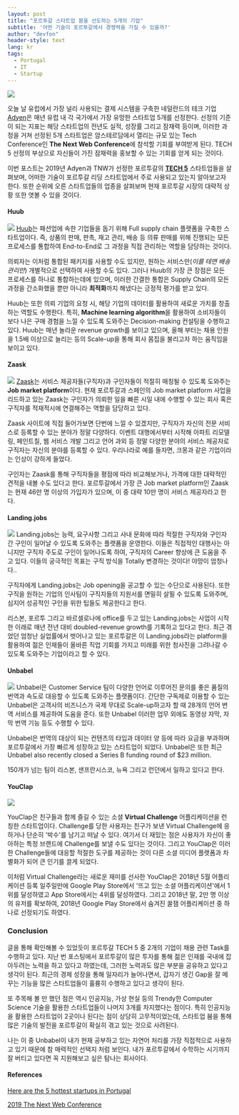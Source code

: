 ```yaml
---
layout: post
title: "포르투갈 스타트업 붐을 선도하는 5개의 기업"
subtitle: '어떤 기술이 포르투갈에서 경쟁력을 가질 수 있을까?'
author: "devfon"
header-style: text
lang: kr
tags:
  - Portugal
  - IT
  - Startup
---
```


![](/img/in-post/tech5.jpeg)

오늘 날 유럽에서 가장 널리 사용되는 결제 시스템을 구축한 네덜란드의 테크 기업 [Adyen](https://www.adyen.com/)은 매년 유럽 내 각 국가에서 가장 유망한 스타트업 5개를 선정한다. 선정의 기준이 되는 지표는 해당 스타트업의 전년도 실적, 성장률 그리고 잠재력 등이며, 이러한 과정을 거쳐 선정된 5개 스타트업은 암스테르담에서 열리는 규모 있는 Tech Conference인 **The Next Web Conference**에 참석할 기회를 부여받게 된다. TECH 5 선정의 부상으로 자신들이 가진 잠재력을 홍보할 수 있는 기회를 얻게 되는 것이다.

이번 포스트는 2019년 Adyen과 TNW가 선정한 포르투갈의 [**TECH 5**](https://thenextweb.com/tech5/) 스타트업들을 살펴보며, 어떠한 기술이 포르투갈 리딩 스타트업에서 주로 사용되고 있는지 알아보고자 한다. 또한 순위에 오른 스타트업들의 업종을 살펴보며 현재 포르투갈 시장의 대략적 상황 또한 엿볼 수 있을 것이다. 

#### Huub
![](/img/in-post/huub.png)
[Huub](https://www.thehuub.co/)는 패션업에 속한 기업들을 돕기 위해 Full supply chain 플랫폼을 구축한 스타트업이다. 즉, 상품의 판매, 판촉, 재고 관리, 배송 등 의류 판매를 위해 진행되는 모든 프로세스를 통합하여 End-to-End로 그 과정을 직접 관리하는 역할을 담당하는 것이다. 

의뢰자는 이처럼 통합된 패키지를 사용할 수도 있지만, 원하는 서비스만(*이를 테면 배송 관리만*) 개별적으로 선택하여 사용할 수도 있다. 그러나 Huub의 가장 큰 장점은 모든 프로세스를 하나로 통합하는데에 있으며, 이러한 간결한 통합은 Supply Chain의 모든 과정을 간소화했을 뿐만 아니라 **최적화**까지 해냈다는 긍정적 평가를 받고 있다.

Huub는 또한 의뢰 기업의 요청 시, 해당 기업의 데이터를 활용하여 새로운 가치를 창출하는 역할도 수행한다. 특히, **Machine learning algorithm**을 활용하여 소비자들이 보다 나은 구매 경험을 느낄 수 있도록 도와주는 Decision-making 컨설팅을 수행하고 있다. Huub는 매년 놀라운 revenue growth를 보이고 있으며, 올해 부터는 채용 인원을 1.5배 이상으로 늘리는 등의 Scale-up을 통해 회사 몸집을 불리고자 하는 움직임을 보이고 있다.

#### Zaask
![](/img/in-post/zaask.png)
[Zaask](https://www.zaask.pt/)는 서비스 제공자들(구직자)과 구인자들이 적절히 매칭될 수 있도록 도와주는 **Job market platform**이다. 현재 포르투갈과 스페인의 Job market platform 사업을 리드하고 있는 Zaask는 구인자가 의뢰한 일을 빠른 시일 내에 수행할 수 있는 회사 혹은 구직자를 적재적시에 연결해주는 역할을 담당하고 있다. 

Zaask 사이트에 직접 들어가보면 단번에 느낄 수 있겠지만, 구직자가 자신의 전문 서비스로 등록할 수 있는 분야가 정말 다양하다. 이벤트 대행에서부터 시작해 아파트 리모델링, 페인트칠, 웹 서비스 개발 그리고 언어 과외 등 정말 다양한 분야의 서비스 제공자로 구직자는 자신의 분야를 등록할 수 있다. 우리나라로 예를 들자면, 크몽과 같은 기업이라는 인상이 강하게 들었다.

구인자는 Zaask를 통해 구직자들을 평점에 따라 비교해보거나, 가격에 대한 대략적인 견적을 내볼 수도 있다고 한다. 포르투갈에서 가장 큰 Job market platform인 Zaask는 현재 46만 명 이상의 가입자가 있으며, 이 중 대략 10만 명이 서비스 제공자라고 한다.

#### Landing.jobs
![](/img/in-post/landing.png)
Landing.jobs는 능력, 요구사항 그리고 사내 문화에 따라 적절한 구직자와 구인자 간 구인이 일어날 수 있도록 도와주는 플랫폼을 운영한다. 이들은 직접적인 대행사는 아니지만 구직자 주도로 구인이 일어나도록 하여, 구직자의 Career 향상에 큰 도움을 주고 있다. 이들의 궁극적인 목표는 구직 방식을 Totally 변경하는 것이다! 야망이 엄청나다..

구직자에게 Landing.jobs는 Job opening을 공고할 수 있는 수단으로 사용된다. 또한 구직을 원하는 기업의 인사팀이 구직자들의 지원서를 면밀히 살필 수 있도록 도와주며, 심지어 성공적인 구인을 위한 팁들도 제공한다고 한다. 

리스본, 포르투 그리고 바르셀로나에 office를 두고 있는 Landing.jobs는 사업이 시작한 이래로 매년 전년 대비 doubled-revenue growth를 기록하고 있다고 한다. 최근 겪었던 엄청난 실업률에서 벗어나고 있는 포르투갈은 이 Landing.jobs라는 platform을 활용하여 젊은 인재들이 올바른 직업 기회를 가지고 미래를 위한 청사진을 그려나갈 수 있도록 도와주는 기업이라고 할 수 있다.

#### Unbabel
![](/img/in-post/unbabel.png)
Unbabel은 Customer Service 팀이 다양한 언어로 이루어진 문의를 좋은 품질의 번역과 속도로 대응할 수 있도록 도와주는 플랫폼이다. 간단한 구독제로 이용할 수 있는 Unbabel은 고객사의 비즈니스가 국제 무대로 Scale-up하고자 할 때 28개의 언어 번역 서비스를 제공하여 도움을 준다. 또한 Unbabel 이러한 업무 외에도 동영상 자막, 자막 번역 기능 등도 수행할 수 있다.

Unbabel은 번역의 대상이 되는 컨텐츠의 타입과 데이터 양 등에 따라 요금을 부과하며 포르투갈에서 가장 빠르게 성장하고 있는 스타트업이 되었다. Unbabel은 또한 최근 
 Unbabel also recently closed a Series B funding round of $23 million. 

150개가 넘는 팀이 리스본, 샌프란시스코, 뉴욕 그리고 런던에서 일하고 있다고 한다.

#### YouClap
![](/img/in-post/clap.jpeg)

YouClap은 친구들과 함께 즐길 수 있는 소셜 **Virtual Challenge** 어플리케이션을 런칭한 스타트업이다. Challenge를 당한 사용자는 친구가 보낸 Virtual Challenge에 응하거나 단순히 '박수'를 남기고 떠날 수 있다. 여기서 더 재밌는 점은 사용자가 자신이 좋아하는 특정 브랜드에 Challenge를 보낼 수도 있다는 것이다. 그리고 YouClap은 이러한 Challenge들에 대응할 적절한 도구를 제공하는 것이 다른 소셜 미디어 플랫폼과 차별화가 되어 큰 인기를 끌게 되었다.

이처럼 Virtual Challenge라는 새로운 재미를 선사한 YouClap은 2018년 5월 어플리케이션 등록 일주일만에 Google Play Store에서 '뜨고 있는 소셜 어플리케이션'에서 1위를 달성하였고 App Store에서는 4위를 달성하였다. 그리고 2018년 말, 2만 명 이상의 유저를 확보하여, 2018년 Google Play Store에서 숨겨진 꿀잼 어플리케이션 중 하나로 선정되기도 하였다.

### Conclusion
글을 통해 확인해볼 수 있었듯이 포르투갈 TECH 5 중 2개의 기업이 채용 관련 Task를 수행하고 있다. 지난 번 포스팅에서 포르투갈이 많은 투자를 통해 젊은 인재를 국내에 잡아두려는 노력을 하고 있다고 하였는데, 그러한 노력과도 많은 부분을 공유하고 있다고 생각이 된다. 최근의 경제 성장을 통해 일자리가 늘어나면서, 갑자기 생긴 Gap을 잘 메꾸는 기능을 많은 스타트업들이 훌륭히 수행하고 있다고 생각이 된다.

또 주목해 볼 만 했던 점은 역시 인공지능, 가상 현실 등의 Trendy한 Computer Science 기술을 활용한 스타트업들이 나머지 3개를 차지했다는 점이다. 특히 인공지능을 활용한 스타트업이 2곳이나 된다는 점이 상당히 고무적이었는데, 스타트업 붐을 통해 많은 기술의 발전을 포르투갈이 확실히 겪고 있는 것으로 사려된다. 

나는 이 중 Unbabel이 내가 현재 공부하고 있는 자연어 처리를 가장 직접적으로 사용하고 있기 때문에 참 매력적인 선택지 처럼 보인다. 내가 포르투갈에서 수학하는 시기까지 잘 버티고 있다면 꼭 지원해보고 싶은 탐나는 회사이다.

#### References
[Here are the 5 hottest startups in Portugal
](https://thenextweb.com/business/2019/02/07/here-are-the-5-hottest-startups-in-portugal/)

[2019 The Next Web Conference](https://thenextweb.com/conference/?utm_source=TNW&utm_medium=post&utm_campaign=TNW2019&utm_content=tech5)